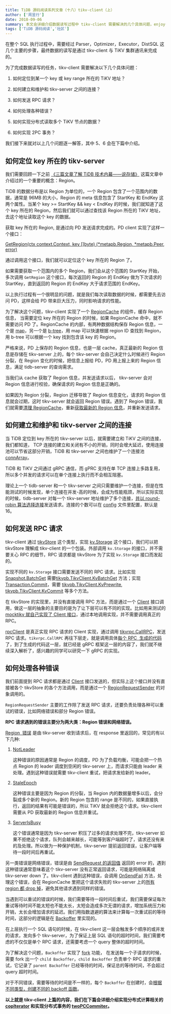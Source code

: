 ```yaml
---
title: TiDB 源码阅读系列文章（十八）tikv-client（上）
author: ['周昱行']
date: 2018-09-06
summary: 本文会详细介绍数据读写过程中 tikv-client 需要解决的几个具体问题，enjoy～
tags: ['TiDB 源码阅读','社区']
---
```



在整个 SQL 执行过程中，需要经过 Parser，Optimizer，Executor，DistSQL 这几个主要的步骤，最终数据的读写是通过 tikv-client 与 TiKV 集群通讯来完成的。

为了完成数据读写的任务，tikv-client 需要解决以下几个具体问题：

1. 如何定位到某一个 key 或 key range 所在的 TiKV 地址？

2. 如何建立和维护和 tikv-server 之间的连接？

3. 如何发送 RPC 请求？

4. 如何处理各种错误？

5. 如何实现分布式读取多个 TiKV 节点的数据？

6. 如何实现 2PC 事务？

我们接下来就对以上几个问题逐一解答，其中 5、6 会在下篇中介绍。


## 如何定位 key 所在的 tikv-server

我们需要回顾一下之前 [《三篇文章了解 TiDB 技术内幕——说存储》](https://pingcap.com/blog-cn/tidb-internal-1/) 这篇文章中介绍过的一个重要的概念：Region。

TiDB 的数据分布是以 Region 为单位的，一个 Region 包含了一个范围内的数据，通常是 96MB 的大小，Region 的 meta 信息包含了 StartKey 和 EndKey 这两个属性。当某个 key >= StartKey && key < EndKey 的时候，我们就知道了这个 key 所在的 Region，然后我们就可以通过查找该 Region 所在的 TiKV 地址，去这个地址读取这个 key 的数据。

获取 key 所在的 Region, 是通过向 PD 发送请求完成的。PD client 实现了这样一个接口：

[GetRegion(ctx context.Context, key []byte) (*metapb.Region, *metapb.Peer, error)](https://github.com/pingcap/tidb/blob/v2.1.0-rc.1/vendor/github.com/pingcap/pd/pd-client/client.go#L49)

通过调用这个接口，我们就可以定位这个 key 所在的 Region 了。

如果需要获取一个范围内的多个 Region，我们会从这个范围的 StartKey 开始，多次调用 `GetRegion` 这个接口，每次返回的 Region 的 EndKey 做为下次请求的 StartKey，直到返回的 Region 的 EndKey 大于请求范围的 EndKey。

以上执行过程有一个很明显的问题，就是我们每次读取数据的时候，都需要先去访问 PD，这样会给 PD 带来巨大压力，同时影响请求的性能。

为了解决这个问题，tikv-client 实现了一个 [RegionCache](https://github.com/pingcap/tidb/blob/v2.1.0-rc.1/store/tikv/region_cache.go#L50)  的组件，缓存 Region 信息， 当需要定位 key 所在的 Region 的时候，如果 RegionCache 命中，就不需要访问 PD 了。RegionCache 的内部，有两种数据结构保存 Region 信息，一个是 [map](https://github.com/pingcap/tidb/blob/v2.1.0-rc.1/store/tikv/region_cache.go#L55)，另一个是 [b-tree](https://github.com/pingcap/tidb/blob/v2.1.0-rc.1/store/tikv/region_cache.go#L56)，用 map 可以快速根据 region ID 查找到 Region，用 b-tree 可以根据一个 key 找到包含该 key 的 Region。

严格来说，PD 上保存的 Region 信息，也是一层 cache，真正最新的 Region 信息是存储在 tikv-server 上的，每个 tikv-server 会自己决定什么时候进行 Region 分裂，在 Region 变化的时候，把信息上报给 PD，PD 用上报上来的 Region 信息，满足 tidb-server 的查询需求。

当我们从 cache 获取了 Region 信息，并发送请求以后， tikv-server 会对 Region 信息进行校验，确保请求的 Region 信息是正确的。

如果因为 Region 分裂，Region 迁移导致了 Region 信息变化，请求的 Region 信息就会过期，这时 tikv-server 就会返回 Region 错误。遇到了 Region 错误，我们就需要[清理 RegionCache](https://github.com/pingcap/tidb/blob/v2.1.0-rc.1/store/tikv/region_cache.go#L318)，重新[获取最新的 Region 信息](https://github.com/pingcap/tidb/blob/v2.1.0-rc.1/store/tikv/region_cache.go#L329)，并重新发送请求。


## 如何建立和维护和 tikv-server 之间的连接

当 TiDB 定位到 key 所在的 tikv-server 以后，就需要建立和 TiKV 之间的连接，我们都知道， TCP 连接的建立和关闭有不小的开销，同时会增大延迟，使用连接池可以节省这部分开销，TiDB 和 tikv-server 之间也维护了一个连接池 [connArray](https://github.com/pingcap/tidb/blob/v2.1.0-rc.1/store/tikv/client.go#L83)。

TiDB 和 TiKV 之间通过 gRPC 通信，而 gPRC 支持在单 TCP 连接上多路复用，所以多个并发的请求可以在单个连接上执行而不会相互阻塞。

理论上一个 tidb-server 和一个 tikv-server 之间只需要维护一个连接，但是在性能测试的时候发现，单个连接在并发-高的时候，会成为性能瓶颈，所以实际实现的时候，tidb-server 对每一个 tikv-server 地址维护了多个连接，[并以 round-robin 算法选择连接](https://github.com/pingcap/tidb/blob/v2.1.0-rc.1/store/tikv/client.go#L159)发送请求。连接的个数可以在 [config](https://github.com/pingcap/tidb/blob/v2.1.0-rc.1/config/config.toml.example#L215) 文件里配置，默认是 16。


## 如何发送 RPC 请求

tikv-client 通过 [tikvStore](https://github.com/pingcap/tidb/blob/v2.1.0-rc.1/store/tikv/kv.go#L127) 这个类型，实现 [kv.Storage](https://github.com/pingcap/tidb/blob/v2.1.0-rc.1/kv/kv.go#L247) 这个接口，我们可以把 tikvStore 理解成 tikv-client 的一个包装。外部调用 `kv.Storage` 的接口，并不需要关心 RPC 的细节，RPC 请求都是 tikvStore 为了实现 `kv.Storage` 接口而发起的。

实现不同的 `kv.Storage` 接口需要发送不同的 RPC 请求。比如实现 [Snapshot.BatchGet](https://github.com/pingcap/tidb/blob/v2.1.0-rc.1/kv/kv.go#L233) 需要[tikvpb.TikvClient.KvBatchGet](https://github.com/pingcap/tidb/blob/v2.1.0-rc.1/vendor/github.com/pingcap/kvproto/pkg/tikvpb/tikvpb.pb.go#L61) 方法；实现  [Transaction.Commit](https://github.com/pingcap/tidb/blob/v2.1.0-rc.1/kv/kv.go#L128)，需要 [tikvpb.TikvClient.KvPrewrite](https://github.com/pingcap/tidb/blob/v2.1.0-rc.1/vendor/github.com/pingcap/kvproto/pkg/tikvpb/tikvpb.pb.go#L57),  [tikvpb.TikvClient.KvCommit](https://github.com/pingcap/tidb/blob/v2.1.0-rc.1/vendor/github.com/pingcap/kvproto/pkg/tikvpb/tikvpb.pb.go#L58)  等多个方法。

在 tikvStore 的实现里，并没有直接调用 RPC 方法，而是通过一个 [Client](https://github.com/pingcap/tidb/blob/v2.1.0-rc.1/store/tikv/client.go#L76) 接口调用，做这一层的抽象的主要目的是为了让下层可以有不同的实现。比如用来测试的 [mocktikv 就自己实现了 Client 接口](https://github.com/pingcap/tidb/blob/v2.1.0-rc.1/store/mockstore/mocktikv/rpc.go#L493)，通过本地调用实现，并不需要调用真正的 RPC。

[rpcClient](https://github.com/pingcap/tidb/blob/v2.1.0-rc.1/store/tikv/client.go#L180) 是真正实现 RPC 请求的 Client 实现，通过调用 [tikvrpc.CallRPC](https://github.com/pingcap/tidb/blob/v2.1.0-rc.1/store/tikv/tikvrpc/tikvrpc.go#L419)，发送 RPC 请求。`tikvrpc.CallRPC` 再往下层走，就是调用具体[每个 RPC  生成的代码](https://github.com/pingcap/tidb/blob/v2.1.0-rc.1/vendor/github.com/pingcap/kvproto/pkg/tikvpb/tikvpb.pb.go#L152)了，到了生成的代码这一层，就已经是 gRPC 框架这一层的内容了，我们就不继续深入解析了，感兴趣的同学可以研究一下 gRPC 的实现。


## 如何处理各种错误

我们前面提到 RPC 请求都是通过 [Client](https://github.com/pingcap/tidb/blob/v2.1.0-rc.1/store/tikv/client.go#L76) 接口发送的，但实际上这个接口并没有直接被各个 tikvStore 的各个方法调用，而是通过一个 [RegionRequestSender](https://github.com/pingcap/tidb/blob/v2.1.0-rc.1/store/tikv/region_request.go#L46) 的对象调用的。

`RegionRequestSender` 主要的工作除了发送 RPC 请求，还要负责处理各种可以重试的错误，比如网络错误和部分 Region 错误。

**RPC 请求遇到的错误主要分为两大类：Region 错误和网络错误。**

[Region  错误](https://github.com/pingcap/tidb/blob/v2.1.0-rc.1/store/tikv/tikvrpc/tikvrpc.go#L359) 是由 tikv-server 收到请求后，在 response 里返回的，常见的有以下几种:

1. [NotLeader](https://github.com/pingcap/tidb/blob/v2.1.0-rc.1/vendor/github.com/pingcap/kvproto/pkg/errorpb/errorpb.pb.go#L207)

    这种错误的原因通常是 Region 的调度，PD 为了负载均衡，可能会把一个热点 Region 的 leader 调度到空闲的 tikv-server 上，而请求只能由 leader 来处理。遇到这种错误就需要 tikv-client 重试，把请求发给新的 leader。

2. [StaleEpoch](https://github.com/pingcap/tidb/blob/v2.1.0-rc.1/vendor/github.com/pingcap/kvproto/pkg/errorpb/errorpb.pb.go#L210)

    这种错误主要是因为 Region 的分裂，当 Region 内的数据量增多以后，会分裂成多个新的 Region。新的 Region 包含的 range  是不同的，如果直接执行，返回的结果有可能是错误的，所以 TiKV 就会拒绝这个请求。tikv-client 需要从 PD 获取最新的 Region 信息并重试。

3. [ServerIsBusy](https://github.com/pingcap/tidb/blob/v2.1.0-rc.1/vendor/github.com/pingcap/kvproto/pkg/errorpb/errorpb.pb.go#L211)

    这个错误通常是因为 tikv-server 积压了过多的请求处理不完，tikv-server 如果不拒绝这个请求，队列会越来越长，可能等到客户端超时了，请求还没有来的及处理。所以做为一种保护机制，tikv-server 提前返回错误，让客户端等待一段时间后再重试。

另一类错误是网络错误，错误是由 [SendRequest 的返回值](https://github.com/pingcap/tidb/blob/v2.1.0-rc.1/store/tikv/region_request.go#L129) 返回的 error 的，遇到这种错误通常意味着这个 tikv-server 没有正常返回请求，可能是网络隔离或 tikv-server down 了。tikv-client 遇到这种错误，会调用 [OnSendFail](https://github.com/pingcap/tidb/blob/v2.1.0-rc.1/store/tikv/region_request.go#L140) 方法，处理这个错误，会在 RegionCache 里把这个请求失败的 tikv-server 上的[所有 region 都 drop 掉](https://github.com/pingcap/tidb/blob/v2.1.0-rc.1/store/tikv/region_cache.go#L453)，避免其他请求遇到同样的错误。

当遇到可以重试的错误的时候，我们需要等待一段时间后重试，我们需要保证每次重试等待时间不能太短也不能太长，太短会造成多次无谓的请求，增加系统压力和开销，太长会增加请求的延迟。我们用指数退避的算法来计算每一次重试前的等待时间，这部分的逻辑是在 [Backoffer](https://github.com/pingcap/tidb/blob/v2.1.0-rc.1/store/tikv/backoff.go#L176) 里实现的。

在上层执行一个 SQL 语句的时候，在 tikv-client 这一层会触发多个顺序的或并发的请求，发向多个 tikv-server，为了保证上层 SQL  语句的超时时间，我们需要考虑的不仅仅是单个 RPC 请求，还需要考虑一个 query 整体的超时时间。

为了解决这个问题，`Backoffer` 实现了 [fork](https://github.com/pingcap/tidb/blob/v2.1.0-rc.1/store/tikv/backoff.go#L267) 功能， 在发送每一个子请求的时候，需要 fork 出一个 `child Backoffer`，`child Backoffer` 负责单个 RPC 请求的重试，它记录了 `parent Backoffer` 已经等待的时间，保证总的等待时间，不会超过 query 超时时间。

对于不同错误，需要等待的时间是不一样的，每个 `Backoffer` 在创建时，会[根据不同类型，创建不同的 backoff 函数](https://github.com/pingcap/tidb/blob/v2.1.0-rc.1/store/tikv/backoff.go#L96)。


**以上就是 tikv-client 上篇的内容，我们在下篇会详细介绍实现分布式计算相关的 [copIterator](https://github.com/pingcap/tidb/blob/v2.1.0-rc.1/store/tikv/coprocessor.go#L354) 和实现分布式事务的 [twoPCCommiter](https://github.com/pingcap/tidb/blob/v2.1.0-rc.1/store/tikv/2pc.go#L66)。**